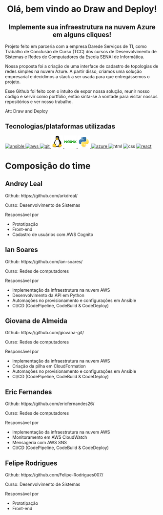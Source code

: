 <h1 align="center">Olá, bem vindo ao Draw and Deploy! </h1>
<h2 align="center">Implemente sua infraestrutura na nuvem Azure em alguns cliques! </h2>

<p align="left"> Projeto feito em parceria com a empresa Darede Serviços de TI, como Trabalho de Conclusão de Curso (TCC) dos cursos de Desenvolvimento de Sistemas e Redes de Computadores da Escola SENAI de Informática.

Nossa proposta foi a criação de uma interface de cadastro de topologias de redes simples na nuvem Azure. A partir disso, criamos uma solução empresarial e decidimos a stack a ser usada para que entregássemos o projeto.

Esse Github foi feito com o intuito de expor nossa solução, reunir nosso código e servir como portfólio, então sinta-se à vontade para visitar nossos repositórios e ver nosso trabalho.

Att: Draw and Deploy
</p>

<h2 align="left">Tecnologias/plataformas utilizadas</h2>
<p align="left">
<a href="https://www.ansible.com/" target="_blank" rel="noreferrer"> <img src="https://symbols.getvecta.com/stencil_73/122_ansible-icon.c76e065140.svg" alt="ansible" width="40" height="40"/> </a> <!--   -->
<a href="https://aws.amazon.com" target="_blank" rel="noreferrer"> <img src="https://symbols.getvecta.com/stencil_73/94_amazon-web-services-icon.8cfc0dbbf2.svg" alt="aws" width="40" height="40"/> </a> <!--   -->
<a href="https://git-scm.com/" target="_blank" rel="noreferrer"> <img src="https://www.vectorlogo.zone/logos/git-scm/git-scm-icon.svg" alt="git" width="40" height="40"/> </a> <!--   -->
<a href="https://www.linux.org/" target="_blank" rel="noreferrer"> <img src="https://raw.githubusercontent.com/devicons/devicon/master/icons/linux/linux-original.svg" alt="linux" width="40" height="40"/> </a> <!--   -->
<a href="https://www.nginx.com" target="_blank" rel="noreferrer"> <img src="https://raw.githubusercontent.com/devicons/devicon/master/icons/nginx/nginx-original.svg" alt="nginx" width="40" height="40"/> </a> <!--   -->
<a href="https://www.python.org" target="_blank" rel="noreferrer"> <img src="https://raw.githubusercontent.com/devicons/devicon/master/icons/python/python-original.svg" alt="python" width="40" height="40"/> </a> <!--   -->
<a href="https://azure.microsoft.com/en-in/" target="_blank" rel="noreferrer"> <img src="https://www.vectorlogo.zone/logos/microsoft_azure/microsoft_azure-icon.svg" alt="azure" width="40" height="40"/> </a> <!--   -->
<img src="https://symbols.getvecta.com/stencil_25/35_html5.d4d8050235.svg" alt="html" width="40" height="40"/> <!--   -->
<img src="https://symbols.getvecta.com/stencil_25/14_css3.d930bfb832.svg" alt="css" width="40" height="40"/> <!--   -->
<a href="https://reactjs.org/" target="_blank" rel="noreferrer"> <img src="https://symbols.getvecta.com/stencil_94/22_react-icon.e55e75bd2e.svg" alt="react" width="40" height="40"/> </a> 
</p>

<h1 align="left">Composição do time</h1>
<h2 align="left">Andrey Leal</h2>
Github: https://github.com/arkdreal/

Curso: Desenvolvimento de Sistemas

Responsável por

- Prototipação
- Front-end
- Cadastro de usuários com AWS Cognito

<h2 align="left">Ian Soares</h2>
Github: https://github.com/ian-soares/

Curso: Redes de computadores

Responsável por

- Implementação da infraestrutura na nuvem AWS
- Desenvolvimento da API em Python 
- Automações no provisionamento e configurações em Ansible
- CI/CD (CodePipeline, CodeBuild & CodeDeploy)

<h2 align="left">Giovana de Almeida</h2>
Github: https://github.com/giovana-git/

Curso: Redes de computadores

Responsável por

- Implementação da infraestrutura na nuvem AWS
- Criação da pilha em CloudFormation
- Automações no provisionamento e configurações em Ansible
- CI/CD (CodePipeline, CodeBuild & CodeDeploy)

<h2 align="left">Eric Fernandes</h2>
Github: https://github.com/ericfernandes26/

Curso: Redes de computadores

Responsável por

- Implementação da infraestrutura na nuvem AWS
- Monitoramento em AWS CloudWatch
- Mensageria com AWS SNS
- CI/CD (CodePipeline, CodeBuild & CodeDeploy)

<h2 align="left">Felipe Rodrigues</h2>
Github: https://github.com/Felipe-Rodrigues007/

Curso: Desenvolvimento de Sistemas

Responsável por

- Prototipação
- Front-end
